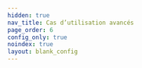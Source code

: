 ```yaml
---
hidden: true
nav_title: Cas d’utilisation avancés
page_order: 6
config_only: true
noindex: true
layout: blank_config
---
```

